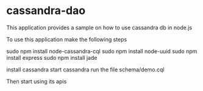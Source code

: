 cassandra-dao
=============

This application provides a sample on how to use cassandra db in node.js

To use this application make the following steps

sudo npm install node-cassandra-cql
sudo npm install node-uuid
sudo npm install express
sudo npm install jade


install cassandra
start cassandra 
run the file schema/demo.cql

Then start using its apis
